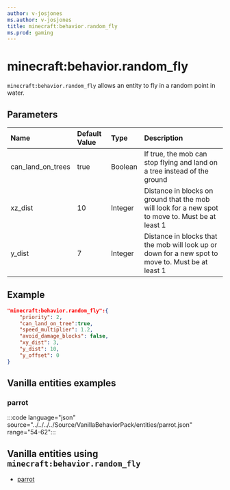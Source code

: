 ```yaml
---
author: v-josjones
ms.author: v-josjones
title: minecraft:behavior.random_fly
ms.prod: gaming
---
```


# minecraft:behavior.random_fly

`minecraft:behavior.random_fly` allows an entity to fly in a random point in water.

## Parameters

|Name |Default Value  |Type  |Description  |
|:----------|:----------|:----------|:----------|
| can_land_on_trees| true|Boolean|  If true, the mob can stop flying and land on a tree instead of the ground |
|xz_dist| 10| Integer| Distance in blocks on ground that the mob will look for a new spot to move to. Must be at least 1 |
| y_dist| 7| Integer| Distance in blocks that the mob will look up or down for a new spot to move to. Must be at least 1 |

## Example

```json
"minecraft:behavior.random_fly":{
    "priority": 2,
    "can_land_on_tree":true,
    "speed_multiplier": 1.2,
    "avoid_damage_blocks": false,
    "xy_dist": 3,
    "y_dist": 10,
    "y_offset": 0
}
```

## Vanilla entities examples

### parrot

:::code language="json" source="../../../../Source/VanillaBehaviorPack/entities/parrot.json" range="54-62":::

## Vanilla entities using `minecraft:behavior.random_fly`

- [parrot](../../../../Source/VanillaBehaviorPack_Snippets/entities/parrot.md)
